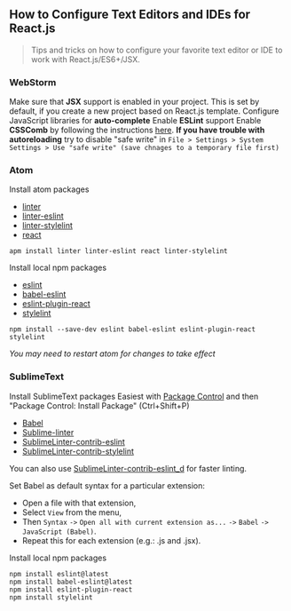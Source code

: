 ## How to Configure Text Editors and IDEs for React.js

> Tips and tricks on how to configure your favorite text editor or IDE to work
> with React.js/ES6+/JSX.

### WebStorm

Make sure that **JSX** support is enabled in your project. This is set by default, if you create a new project based on React.js template.
Configure JavaScript libraries for **auto-complete**
Enable **ESLint** support
Enable **CSSComb** by following the instructions [here](https://github.com/csscomb/jetbrains-csscomb).
**If you have trouble with autoreloading** try to disable "safe write" in `File > Settings > System Settings > Use "safe write" (save chnages to a temporary file first)`

### Atom

Install atom packages

* [linter](https://atom.io/packages/linter)
* [linter-eslint](https://atom.io/packages/linter-eslint)
* [linter-stylelint](https://atom.io/packages/linter-stylelint)
* [react](https://atom.io/packages/react)

```shell
apm install linter linter-eslint react linter-stylelint
```

Install local npm packages

* [eslint](https://www.npmjs.com/package/eslint)
* [babel-eslint](https://www.npmjs.com/package/babel-eslint)
* [eslint-plugin-react](https://www.npmjs.com/package/eslint-plugin-react)
* [stylelint](https://www.npmjs.com/package/stylelint)

```shell
npm install --save-dev eslint babel-eslint eslint-plugin-react stylelint
```

*You may need to restart atom for changes to take effect*

### SublimeText

Install SublimeText packages
Easiest with [Package Control](https://packagecontrol.io/) and then "Package Control: Install Package" (Ctrl+Shift+P)  

* [Babel](https://packagecontrol.io/packages/Babel)
* [Sublime-linter](http://www.sublimelinter.com/en/latest/)
* [SublimeLinter-contrib-eslint](https://packagecontrol.io/packages/SublimeLinter-contrib-eslint)
* [SublimeLinter-contrib-stylelint](https://packagecontrol.io/packages/SublimeLinter-contrib-stylelint)

You can also use [SublimeLinter-contrib-eslint_d](https://packagecontrol.io/packages/SublimeLinter-contrib-eslint_d) for faster linting.

Set Babel as default syntax for a particular extension:

* Open a file with that extension,
* Select `View` from the menu,
* Then `Syntax` `->` `Open all with current extension as...` `->` `Babel` `->` `JavaScript (Babel)`.
* Repeat this for each extension (e.g.: .js and .jsx).

Install local npm packages
```
npm install eslint@latest
npm install babel-eslint@latest
npm install eslint-plugin-react
npm install stylelint
```